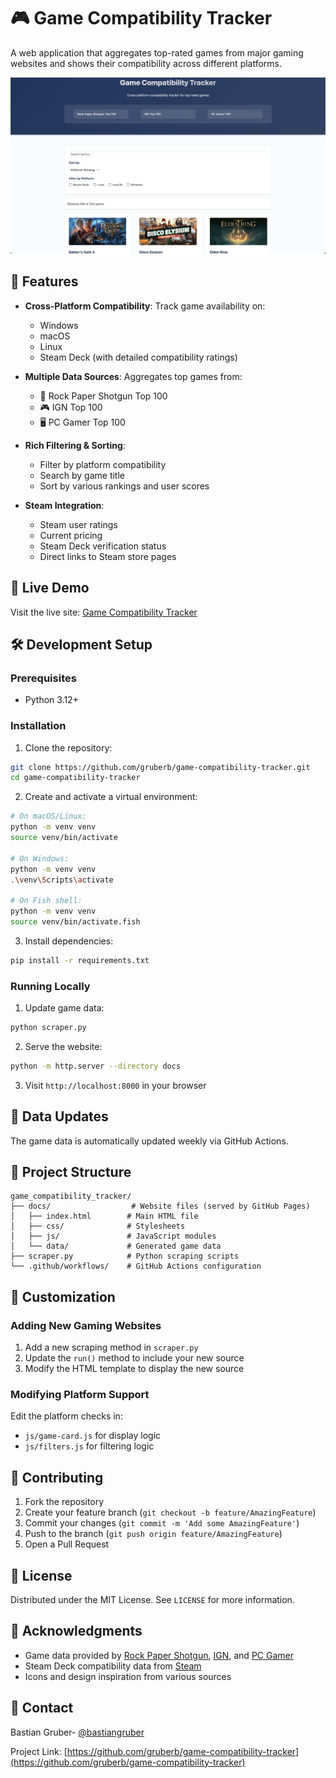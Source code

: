 # 🎮 Game Compatibility Tracker

A web application that aggregates top-rated games from major gaming websites and shows their compatibility across different platforms.

![Game Compatibility Tracker Screenshot](docs/images/screenshot.png)

## 🌟 Features

- **Cross-Platform Compatibility**: Track game availability on:
  - Windows
  - macOS
  - Linux
  - Steam Deck (with detailed compatibility ratings)

- **Multiple Data Sources**: Aggregates top games from:
  - 🎲 Rock Paper Shotgun Top 100
  - 🎮 IGN Top 100
  - 🖥️ PC Gamer Top 100

- **Rich Filtering & Sorting**:
  - Filter by platform compatibility
  - Search by game title
  - Sort by various rankings and user scores

- **Steam Integration**:
  - Steam user ratings
  - Current pricing
  - Steam Deck verification status
  - Direct links to Steam store pages

## 🚀 Live Demo

Visit the live site: [Game Compatibility Tracker](https://gruberb.github.io/game-compatibility-tracker)

## 🛠️ Development Setup

### Prerequisites

- Python 3.12+

### Installation

1. Clone the repository:
```bash
git clone https://github.com/gruberb/game-compatibility-tracker.git
cd game-compatibility-tracker
```

2. Create and activate a virtual environment:
```bash
# On macOS/Linux:
python -m venv venv
source venv/bin/activate

# On Windows:
python -m venv venv
.\venv\Scripts\activate

# On Fish shell:
python -m venv venv
source venv/bin/activate.fish
```

3. Install dependencies:
```bash
pip install -r requirements.txt
```

### Running Locally

1. Update game data:
```bash
python scraper.py
```

2. Serve the website:
```bash
python -m http.server --directory docs
```

3. Visit `http://localhost:8000` in your browser

## 🔄 Data Updates

The game data is automatically updated weekly via GitHub Actions.


## 📁 Project Structure

```
game_compatibility_tracker/
├── docs/                  # Website files (served by GitHub Pages)
│   ├── index.html        # Main HTML file
│   ├── css/              # Stylesheets
│   ├── js/               # JavaScript modules
│   └── data/             # Generated game data
├── scraper.py            # Python scraping scripts
└── .github/workflows/    # GitHub Actions configuration
```

## 🔧 Customization

### Adding New Gaming Websites

1. Add a new scraping method in `scraper.py`
2. Update the `run()` method to include your new source
3. Modify the HTML template to display the new source

### Modifying Platform Support

Edit the platform checks in:
- `js/game-card.js` for display logic
- `js/filters.js` for filtering logic

## 🤝 Contributing

1. Fork the repository
2. Create your feature branch (`git checkout -b feature/AmazingFeature`)
3. Commit your changes (`git commit -m 'Add some AmazingFeature'`)
4. Push to the branch (`git push origin feature/AmazingFeature`)
5. Open a Pull Request

## 📃 License

Distributed under the MIT License. See `LICENSE` for more information.

## 🙏 Acknowledgments

- Game data provided by [Rock Paper Shotgun](https://www.rockpapershotgun.com), [IGN](https://www.ign.com), and [PC Gamer](https://www.pcgamer.com)
- Steam Deck compatibility data from [Steam](https://store.steampowered.com)
- Icons and design inspiration from various sources

## 📧 Contact

Bastian Gruber- [@bastiangruber](https://bsky.app/profile/bastiangruber.bsky.social)

Project Link: [https://github.com/gruberb/game-compatibility-tracker](https://github.com/gruberb/game-compatibility-tracker)

